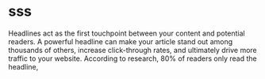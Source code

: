 # sss
Headlines act as the first touchpoint between your content and potential readers. A powerful headline can make your article stand out among thousands of others, increase click-through rates, and ultimately drive more traffic to your website. According to research, 80% of readers only read the headline,
